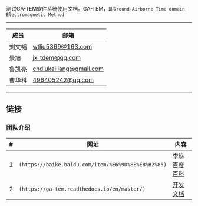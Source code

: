测试GA-TEM软件系统使用文档。GA-TEM，即`Ground-Airborne Time domain Electromagnetic Method`

****
	
|成员|邮箱|
|---|---
|刘文韬|wtliu5369@163.com
|景旭|jx_tdem@qq.com
|鲁凯亮|chdlukailiang@gmail.com
|曹华科|496405242@qq.com

****

链接
------
### 团队介绍

|#|网址|内容|
|---|----|-----|
|1|`(https://baike.baidu.com/item/%E6%9D%8E%E8%B2%85)`|[李貅百度百科](https://baike.baidu.com/item/%E6%9D%8E%E8%B2%85)|
|2|`(https://ga-tem.readthedocs.io/en/master/)`|[开发文档](https://ga-tem.readthedocs.io/en/master/)|